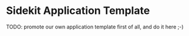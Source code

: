 Sidekit Application Template
============================

TODO: promote our own application template first of all, and do it here ;-)
